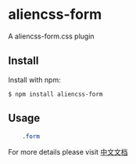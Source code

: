 aliencss-form
===============

A aliencss-form.css plugin


Install
-------

Install with npm:

    $ npm install aliencss-form

Usage
-----

```css
    .form
```

For more details please visit [中文文档](https://www.alienjs.net)
